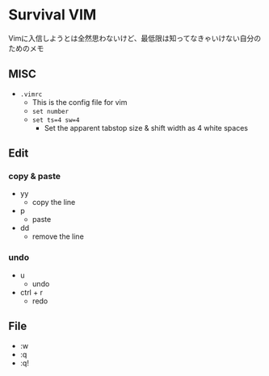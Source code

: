 # Survival VIM

Vimに入信しようとは全然思わないけど、最低限は知ってなきゃいけない自分のためのメモ

## MISC

- `.vimrc`
  - This is the config file for vim
  - `set number`
  - `set ts=4 sw=4`
    - Set the apparent tabstop size & shift width as 4 white spaces


## Edit

### copy & paste
- yy
  - copy the line
- p
  - paste
- dd
  - remove the line

### undo
- u
  - undo
- ctrl + r
  - redo

## File

- :w
- :q
- :q!
